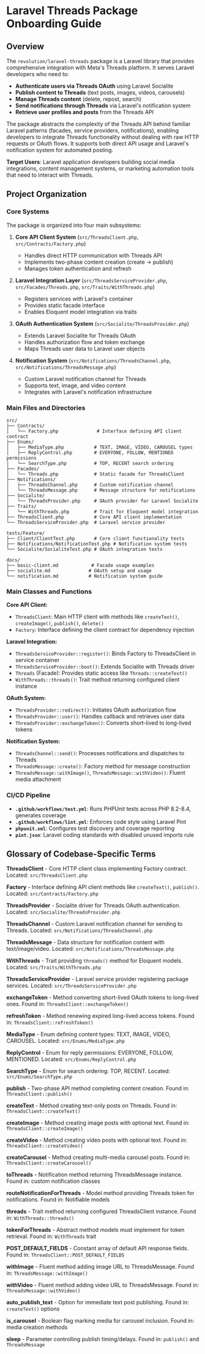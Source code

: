 # Laravel Threads Package Onboarding Guide

## Overview

The `revolution/laravel-threads` package is a Laravel library that provides comprehensive integration with Meta's Threads platform. It serves Laravel developers who need to:

- **Authenticate users via Threads OAuth** using Laravel Socialite
- **Publish content to Threads** (text posts, images, videos, carousels)
- **Manage Threads content** (delete, repost, search)
- **Send notifications through Threads** via Laravel's notification system
- **Retrieve user profiles and posts** from the Threads API

The package abstracts the complexity of the Threads API behind familiar Laravel patterns (facades, service providers, notifications), enabling developers to integrate Threads functionality without dealing with raw HTTP requests or OAuth flows. It supports both direct API usage and Laravel's notification system for automated posting.

**Target Users**: Laravel application developers building social media integrations, content management systems, or marketing automation tools that need to interact with Threads.

## Project Organization

### Core Systems

The package is organized into four main subsystems:

1. **Core API Client System** (`src/ThreadsClient.php`, `src/Contracts/Factory.php`)
    - Handles direct HTTP communication with Threads API
    - Implements two-phase content creation (create → publish)
    - Manages token authentication and refresh

2. **Laravel Integration Layer** (`src/ThreadsServiceProvider.php`, `src/Facades/Threads.php`, `src/Traits/WithThreads.php`)
    - Registers services with Laravel's container
    - Provides static facade interface
    - Enables Eloquent model integration via traits

3. **OAuth Authentication System** (`src/Socialite/ThreadsProvider.php`)
    - Extends Laravel Socialite for Threads OAuth
    - Handles authorization flow and token exchange
    - Maps Threads user data to Laravel user objects

4. **Notification System** (`src/Notifications/ThreadsChannel.php`, `src/Notifications/ThreadsMessage.php`)
    - Custom Laravel notification channel for Threads
    - Supports text, image, and video content
    - Integrates with Laravel's notification infrastructure

### Main Files and Directories

```
src/
├── Contracts/
│   └── Factory.php              # Interface defining API client contract
├── Enums/
│   ├── MediaType.php           # TEXT, IMAGE, VIDEO, CAROUSEL types
│   ├── ReplyControl.php        # EVERYONE, FOLLOW, MENTIONED permissions
│   └── SearchType.php          # TOP, RECENT search ordering
├── Facades/
│   └── Threads.php             # Static facade for ThreadsClient
├── Notifications/
│   ├── ThreadsChannel.php      # Custom notification channel
│   └── ThreadsMessage.php      # Message structure for notifications
├── Socialite/
│   └── ThreadsProvider.php     # OAuth provider for Laravel Socialite
├── Traits/
│   └── WithThreads.php         # Trait for Eloquent model integration
├── ThreadsClient.php           # Core API client implementation
└── ThreadsServiceProvider.php  # Laravel service provider

tests/Feature/
├── Client/ClientTest.php       # Core client functionality tests
├── Notifications/NotificationTest.php # Notification system tests
└── Socialite/SocialiteTest.php # OAuth integration tests

docs/
├── basic-client.md            # Facade usage examples
├── socialite.md              # OAuth setup and usage
└── notification.md           # Notification system guide
```

### Main Classes and Functions

**Core API Client:**
- `ThreadsClient`: Main HTTP client with methods like `createText()`, `createImage()`, `publish()`, `delete()`
- `Factory`: Interface defining the client contract for dependency injection

**Laravel Integration:**
- `ThreadsServiceProvider::register()`: Binds Factory to ThreadsClient in service container
- `ThreadsServiceProvider::boot()`: Extends Socialite with Threads driver
- `Threads` (Facade): Provides static access like `Threads::createText()`
- `WithThreads::threads()`: Trait method returning configured client instance

**OAuth System:**
- `ThreadsProvider::redirect()`: Initiates OAuth authorization flow
- `ThreadsProvider::user()`: Handles callback and retrieves user data
- `ThreadsProvider::exchangeToken()`: Converts short-lived to long-lived tokens

**Notification System:**
- `ThreadsChannel::send()`: Processes notifications and dispatches to Threads
- `ThreadsMessage::create()`: Factory method for message construction
- `ThreadsMessage::withImage()`, `ThreadsMessage::withVideo()`: Fluent media attachment

### CI/CD Pipeline

- **`.github/workflows/test.yml`**: Runs PHPUnit tests across PHP 8.2-8.4, generates coverage
- **`.github/workflows/lint.yml`**: Enforces code style using Laravel Pint
- **`phpunit.xml`**: Configures test discovery and coverage reporting
- **`pint.json`**: Laravel coding standards with disabled unused imports rule

## Glossary of Codebase-Specific Terms

**ThreadsClient** - Core HTTP client class implementing Factory contract. Located: `src/ThreadsClient.php`

**Factory** - Interface defining API client methods like `createText()`, `publish()`. Located: `src/Contracts/Factory.php`

**ThreadsProvider** - Socialite driver for Threads OAuth authentication. Located: `src/Socialite/ThreadsProvider.php`

**ThreadsChannel** - Custom Laravel notification channel for sending to Threads. Located: `src/Notifications/ThreadsChannel.php`

**ThreadsMessage** - Data structure for notification content with text/image/video. Located: `src/Notifications/ThreadsMessage.php`

**WithThreads** - Trait providing `threads()` method for Eloquent models. Located: `src/Traits/WithThreads.php`

**ThreadsServiceProvider** - Laravel service provider registering package services. Located: `src/ThreadsServiceProvider.php`

**exchangeToken** - Method converting short-lived OAuth tokens to long-lived ones. Found in: `ThreadsClient::exchangeToken()`

**refreshToken** - Method renewing expired long-lived access tokens. Found in: `ThreadsClient::refreshToken()`

**MediaType** - Enum defining content types: TEXT, IMAGE, VIDEO, CAROUSEL. Located: `src/Enums/MediaType.php`

**ReplyControl** - Enum for reply permissions: EVERYONE, FOLLOW, MENTIONED. Located: `src/Enums/ReplyControl.php`

**SearchType** - Enum for search ordering: TOP, RECENT. Located: `src/Enums/SearchType.php`

**publish** - Two-phase API method completing content creation. Found in: `ThreadsClient::publish()`

**createText** - Method creating text-only posts on Threads. Found in: `ThreadsClient::createText()`

**createImage** - Method creating image posts with optional text. Found in: `ThreadsClient::createImage()`

**createVideo** - Method creating video posts with optional text. Found in: `ThreadsClient::createVideo()`

**createCarousel** - Method creating multi-media carousel posts. Found in: `ThreadsClient::createCarousel()`

**toThreads** - Notification method returning ThreadsMessage instance. Found in: custom notification classes

**routeNotificationForThreads** - Model method providing Threads token for notifications. Found in: Notifiable models

**threads** - Trait method returning configured ThreadsClient instance. Found in: `WithThreads::threads()`

**tokenForThreads** - Abstract method models must implement for token retrieval. Found in: `WithThreads` trait

**POST_DEFAULT_FIELDS** - Constant array of default API response fields. Found in: `ThreadsClient::POST_DEFAULT_FIELDS`

**withImage** - Fluent method adding image URL to ThreadsMessage. Found in: `ThreadsMessage::withImage()`

**withVideo** - Fluent method adding video URL to ThreadsMessage. Found in: `ThreadsMessage::withVideo()`

**auto_publish_text** - Option for immediate text post publishing. Found in: `createText()` options

**is_carousel** - Boolean flag marking media for carousel inclusion. Found in: media creation methods

**sleep** - Parameter controlling publish timing/delays. Found in: `publish()` and `ThreadsMessage`
